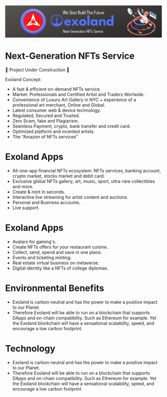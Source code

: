 ![Title](exoland.png)

# Next-Generation NFTs Service

🚧 Project Under Construction 🚧

Exoland Concept:

* A fast & efficient on-demand NFTs service.
* Market: Professionals and Certified Artist and Traders Worlwide.
* Convenience of Luxury Art Gallery in NYC + experience of a
professional art merchant, Online and Global.
* Latest consumer web & device technology.
* Regulated, Secured and Trusted.
* Zero Scam, fake and Plagiarism.
* Seamless Payment, crypto, bank transfer and credit card.
* Optimized platform and incented artists.
* The “Amazon of NFTs services”

# Exoland Apps

* All-one-app financial NFTs ecosystem: NFTs services, banking account, crypto market, stocks market and debit card.
* Exclusive global NFTs gallery; art, music, sport, ultra-rare collectibles and more. 
* Create & mint in seconds.
* Interactive live streaming for artist content and auctions.
* Personal and Business accounts.
* Live support.

# Exoland Apps

* Avatars for gaming's.
* Create NFTs offers for your restaurant cuisine.
* Collect, send, spend and save in one place.
* Events and ticketing minting. 
* Real estate virtual business on metaverse.
* Digital identity like a NFTs of college diplomas.

# Environmental Benefits

* Exoland is carbon neutral and has the power to make a positive impact to our Planet.
* Therefore Exoland will be able to run on a blockchain that supports DApps and on-chain compatibility. Such as Ethereum for example. Yet the Exoland blockchain will have a sensational scalability, speed, and encourage a low carbon footprint.

# Technology

* Exoland is carbon neutral and has the power to make a positive impact to our Planet.
* Therefore Exoland will be able to run on a blockchain that supports DApps and on-chain compatibility. Such as Ethereum for example. Yet the Exoland blockchain will have a sensational scalability, speed, and encourage a low carbon footprint.


